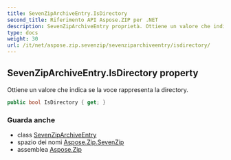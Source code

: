 ```yaml
---
title: SevenZipArchiveEntry.IsDirectory
second_title: Riferimento API Aspose.ZIP per .NET
description: SevenZipArchiveEntry proprietà. Ottiene un valore che indica se la voce rappresenta la directory.
type: docs
weight: 30
url: /it/net/aspose.zip.sevenzip/sevenziparchiveentry/isdirectory/
---
```

## SevenZipArchiveEntry.IsDirectory property

Ottiene un valore che indica se la voce rappresenta la directory.

```csharp
public bool IsDirectory { get; }
```

### Guarda anche

* class [SevenZipArchiveEntry](../)
* spazio dei nomi [Aspose.Zip.SevenZip](../../sevenziparchiveentry/)
* assemblea [Aspose.Zip](../../../)


